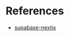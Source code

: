 # References

- [supabase-nextjs](https://supabase.com/docs/guides/getting-started/tutorials/with-nextjs)
